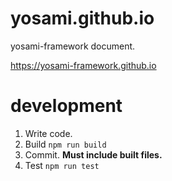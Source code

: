 # yosami.github.io

yosami-framework document.

https://yosami-framework.github.io

# development

1. Write code.
2. Build `npm run build`
3. Commit. **Must include built files.**
4. Test `npm run test`
